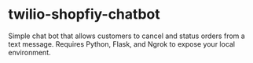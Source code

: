 # twilio-shopfiy-chatbot
Simple chat bot that allows customers to cancel and status orders from a text message. Requires Python, Flask, and Ngrok to expose your local environment. 
